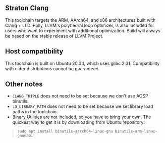 ## Straton Clang

This toolchain targets the ARM, AArch64, and x86 architectures built with Clang + LLD.
Polly, LLVM's polyhedral loop optimizer, is also included for users who want to experiment with additional optimization.
Build will always be based on the stable release of LLVM Project.

## Host compatibility

This toolchain is built on Ubuntu 20.04, which uses glibc 2.31. Compatibility with older distributions cannot be guaranteed.

## Other notes

* `CLANG_TRIPLE` does not need to be set because we don't use AOSP binutils.
* `LD_LIBRARY_PATH` does not need to be set because we set library load paths in the toolchain.
* Binary Utilities are not included, so you have to bring your own. The quickest way to get it is by downloading from Ubuntu repository:
> `sudo apt install binutils-aarch64-linux-gnu binutils-arm-linux-gnueabi`
